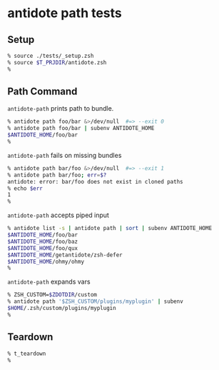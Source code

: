 # antidote path tests

## Setup

```zsh
% source ./tests/_setup.zsh
% source $T_PRJDIR/antidote.zsh
%
```

## Path Command

`antidote-path` prints path to bundle.

```zsh
% antidote path foo/bar &>/dev/null  #=> --exit 0
% antidote path foo/bar | subenv ANTIDOTE_HOME
$ANTIDOTE_HOME/foo/bar
%
```

`antidote-path` fails on missing bundles

```zsh
% antidote path bar/foo &>/dev/null  #=> --exit 1
% antidote path bar/foo; err=$?
antidote: error: bar/foo does not exist in cloned paths
% echo $err
1
%
```

`antidote-path` accepts piped input

```zsh
% antidote list -s | antidote path | sort | subenv ANTIDOTE_HOME
$ANTIDOTE_HOME/foo/bar
$ANTIDOTE_HOME/foo/baz
$ANTIDOTE_HOME/foo/qux
$ANTIDOTE_HOME/getantidote/zsh-defer
$ANTIDOTE_HOME/ohmy/ohmy
%
```

`antidote-path` expands vars

```zsh
% ZSH_CUSTOM=$ZDOTDIR/custom
% antidote path '$ZSH_CUSTOM/plugins/myplugin' | subenv
$HOME/.zsh/custom/plugins/myplugin
%
```

## Teardown

```zsh
% t_teardown
%
```

